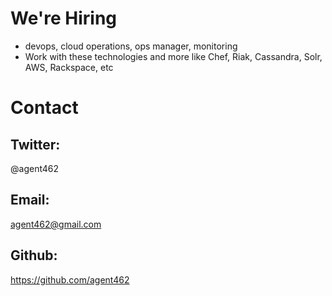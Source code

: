 <!SLIDE bullets smaller transition=scrollUp>
# We're Hiring
* devops, cloud operations, ops manager, monitoring
* Work with these technologies and more like Chef, Riak, Cassandra, Solr, AWS, Rackspace, etc

<!SLIDE bullets small transition=scrollUp>
# Contact
## Twitter:
@agent462

## Email:
agent462@gmail.com

## Github:
https://github.com/agent462

